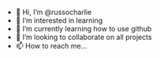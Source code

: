 - 👋 Hi, I’m @russocharlie
- 👀 I’m interested in learning
- 🌱 I’m currently learning how to use github
- 💞️ I’m looking to collaborate on all projects
- 📫 How to reach me...

<!---
russocharlie/russocharlie is a ✨ special ✨ repository because its `README.md` (this file) appears on your GitHub profile.
You can click the Preview link to take a look at your changes.
--->
